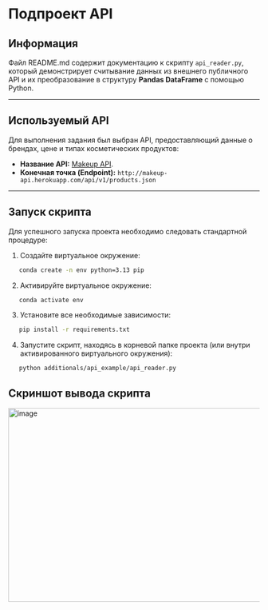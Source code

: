 # Подпроект API

## Информация

Файл README.md содержит документацию к скрипту `api_reader.py`, который демонстрирует считывание данных из внешнего публичного API и их преобразование в структуру **Pandas DataFrame** с помощью Python.

---

## Используемый API

Для выполнения задания был выбран API, предоставляющий данные о брендах, цене и типах косметических продуктов:

* **Название API:** [Makeup API](https://makeup-api.herokuapp.com/).
* **Конечная точка (Endpoint):** `http://makeup-api.herokuapp.com/api/v1/products.json`

---

## Запуск скрипта

Для успешного запуска проекта необходимо следовать стандартной процедуре:

1. Создайте виртуальное окружение:
```bash
   conda create -n env python=3.13 pip
   ```
2. Активируйте виртуальное окружение:
```bash
   conda activate env
   ```
3. Установите все необходимые зависимости:
```bash
   pip install -r requirements.txt
   ```
4. Запустите скрипт, находясь в корневой папке проекта (или внутри активированного виртуального окружения):
```bash
   python additionals/api_example/api_reader.py
   ```

## Скриншот вывода скрипта

<img width="959" height="388" alt="image" src="https://github.com/user-attachments/assets/995856ba-ccc8-48cc-a45c-70cef04ae168" />







